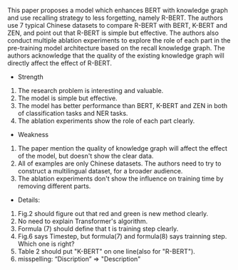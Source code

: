 This paper proposes a model which enhances BERT with knowledge graph and use recalling strategy to less forgetting, namely R-BERT.
The authors use 7 typical Chinese datasets to compare R-BERT with BERT, K-BERT and ZEN, and point out that R-BERT is simple but effective.
The authors also conduct multiple ablation experiments to explore the role of each part in the pre-training model architecture based on the recall knowledge graph.
The authors acknowledge that the quality of the existing knowledge graph will directly affect the effect of R-BERT.

- Strength
1. The research problem is interesting and valuable.
2. The model is simple but effective.
3. The model has better performance than BERT, K-BERT and ZEN in both of classification tasks and NER tasks.
4. The ablation experiments show the role of each part clearly.

- Weakness
1. The paper mention the quality of knowledge graph will affect the effect of the model, but doesn't show the clear data.
2. All of examples are only Chinese datasets. The authors need to try to construct a multilingual dataset, for a broader audience.
3. The ablation experiments don't show the influence on training time by removing different parts.

- Details:
1. Fig.2 should figure out that red and green is new method clearly.
2. No need to explain Transformer's algorithm.
3. Formula (7) should define that t is training step clearly.
4. Fig.6 says Timestep, but formula(7) and formula(8) says trainning step. Which one is right?
5. Table 2 should put "K-BERT" on one line(also for "R-BERT").
6. misspelling: 
“Discription” => "Description"